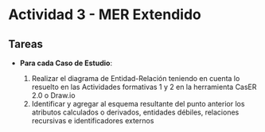 # Actividad 3 - MER Extendido

## Tareas

* **Para cada Caso de Estudio**:

  1. Realizar el diagrama de Entidad-Relación teniendo en cuenta lo resuelto en las Actividades formativas 1 y 2 en la herramienta CasER 2.0 o Draw.io
  1. Identificar y agregar al esquema resultante del punto anterior los atributos calculados o derivados, entidades débiles, relaciones recursivas e identificadores externos
